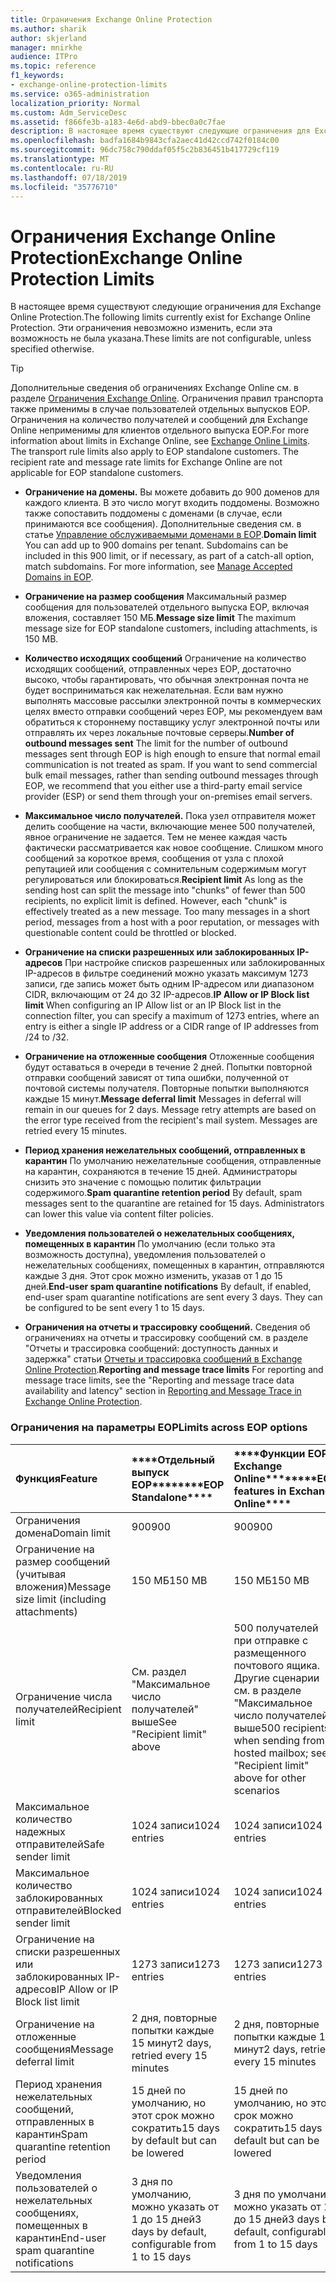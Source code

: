 ```yaml
---
title: Ограничения Exchange Online Protection
ms.author: sharik
author: skjerland
manager: mnirkhe
audience: ITPro
ms.topic: reference
f1_keywords:
- exchange-online-protection-limits
ms.service: o365-administration
localization_priority: Normal
ms.custom: Adm_ServiceDesc
ms.assetid: f866fe3b-a183-4e6d-abd9-bbec0a0c7fae
description: В настоящее время существуют следующие ограничения для Exchange Online Protection. Эти ограничения невозможно изменить, если эта возможность не была указана.
ms.openlocfilehash: badfa1684b9843cfa2aec41d42ccd742f0184c00
ms.sourcegitcommit: 96dc758c790ddaf05f5c2b836451b417729cf119
ms.translationtype: MT
ms.contentlocale: ru-RU
ms.lasthandoff: 07/18/2019
ms.locfileid: "35776710"
---
```

# <a name="exchange-online-protection-limits"></a><span data-ttu-id="92b08-104">Ограничения Exchange Online Protection</span><span class="sxs-lookup"><span data-stu-id="92b08-104">Exchange Online Protection Limits</span></span>

<span data-ttu-id="92b08-105">В настоящее время существуют следующие ограничения для Exchange Online Protection.</span><span class="sxs-lookup"><span data-stu-id="92b08-105">The following limits currently exist for Exchange Online Protection.</span></span> <span data-ttu-id="92b08-106">Эти ограничения невозможно изменить, если эта возможность не была указана.</span><span class="sxs-lookup"><span data-stu-id="92b08-106">These limits are not configurable, unless specified otherwise.</span></span> 
  
> [!TIP]
> <span data-ttu-id="92b08-p103">Дополнительные сведения об ограничениях Exchange Online см. в разделе [Ограничения Exchange Online](../exchange-online-service-description/exchange-online-limits.md). Ограничения правил транспорта также применимы в случае пользователей отдельных выпусков EOP. Ограничения на количество получателей и сообщений для Exchange Online неприменимы для клиентов отдельного выпуска EOP.</span><span class="sxs-lookup"><span data-stu-id="92b08-p103">For more information about limits in Exchange Online, see [Exchange Online Limits](../exchange-online-service-description/exchange-online-limits.md). The transport rule limits also apply to EOP standalone customers. The recipient rate and message rate limits for Exchange Online are not applicable for EOP standalone customers.</span></span> 
  
- <span data-ttu-id="92b08-p104">**Ограничение на домены.** Вы можете добавить до 900 доменов для каждого клиента. В это число могут входить поддомены. Возможно также сопоставить поддомены с доменами (в случае, если принимаются все сообщения). Дополнительные сведения см. в статье [Управление обслуживаемыми доменами в EOP](https://go.microsoft.com/fwlink/p/?LinkId=282239).</span><span class="sxs-lookup"><span data-stu-id="92b08-p104">**Domain limit** You can add up to 900 domains per tenant. Subdomains can be included in this 900 limit, or if necessary, as part of a catch-all option, match subdomains. For more information, see [Manage Accepted Domains in EOP](https://go.microsoft.com/fwlink/p/?LinkId=282239).</span></span>
    
- <span data-ttu-id="92b08-113">**Ограничение на размер сообщения** Максимальный размер сообщения для пользователей отдельного выпуска EOP, включая вложения, составляет 150 МБ.</span><span class="sxs-lookup"><span data-stu-id="92b08-113">**Message size limit** The maximum message size for EOP standalone customers, including attachments, is 150 MB.</span></span> 
    
- <span data-ttu-id="92b08-p105">**Количество исходящих сообщений** Ограничение на количество исходящих сообщений, отправленных через EOP, достаточно высоко, чтобы гарантировать, что обычная электронная почта не будет восприниматься как нежелательная. Если вам нужно выполнять массовые рассылки электронной почты в коммерческих целях вместо отправки сообщений через EOP, мы рекомендуем вам обратиться к стороннему поставщику услуг электронной почты или отправлять их через локальные почтовые серверы.</span><span class="sxs-lookup"><span data-stu-id="92b08-p105">**Number of outbound messages sent** The limit for the number of outbound messages sent through EOP is high enough to ensure that normal email communication is not treated as spam. If you want to send commercial bulk email messages, rather than sending outbound messages through EOP, we recommend that you either use a third-party email service provider (ESP) or send them through your on-premises email servers.</span></span> 
    
- <span data-ttu-id="92b08-p106">**Максимальное число получателей.** Пока узел отправителя может делить сообщение на части, включающие менее 500 получателей, явное ограничение не задается. Тем не менее каждая часть фактически рассматривается как новое сообщение. Слишком много сообщений за короткое время, сообщения от узла с плохой репутацией или сообщения с сомнительным содержимым могут регулироваться или блокироваться.</span><span class="sxs-lookup"><span data-stu-id="92b08-p106">**Recipient limit** As long as the sending host can split the message into "chunks" of fewer than 500 recipients, no explicit limit is defined. However, each "chunk" is effectively treated as a new message. Too many messages in a short period, messages from a host with a poor reputation, or messages with questionable content could be throttled or blocked.</span></span> 
    
- <span data-ttu-id="92b08-119">**Ограничение на списки разрешенных или заблокированных IP-адресов** При настройке списков разрешенных или заблокированных IP-адресов в фильтре соединений можно указать максимум 1273 записи, где запись может быть одним IP-адресом или диапазоном CIDR, включающим от 24 до 32 IP-адресов.</span><span class="sxs-lookup"><span data-stu-id="92b08-119">**IP Allow or IP Block list limit** When configuring an IP Allow list or an IP Block list in the connection filter, you can specify a maximum of 1273 entries, where an entry is either a single IP address or a CIDR range of IP addresses from /24 to /32.</span></span> 
    
- <span data-ttu-id="92b08-p107">**Ограничение на отложенные сообщения** Отложенные сообщения будут оставаться в очереди в течение 2 дней. Попытки повторной отправки сообщений зависят от типа ошибки, полученной от почтовой системы получателя. Повторные попытки выполняются каждые 15 минут.</span><span class="sxs-lookup"><span data-stu-id="92b08-p107">**Message deferral limit** Messages in deferral will remain in our queues for 2 days. Message retry attempts are based on the error type received from the recipient's mail system. Messages are retried every 15 minutes.</span></span> 
    
- <span data-ttu-id="92b08-p108">**Период хранения нежелательных сообщений, отправленных в карантин** По умолчанию нежелательные сообщения, отправленные на карантин, сохраняются в течение 15 дней. Администраторы снизить это значение с помощью политик фильтрации содержимого.</span><span class="sxs-lookup"><span data-stu-id="92b08-p108">**Spam quarantine retention period** By default, spam messages sent to the quarantine are retained for 15 days. Administrators can lower this value via content filter policies.</span></span> 
    
- <span data-ttu-id="92b08-p109">**Уведомления пользователей о нежелательных сообщениях, помещенных в карантин** По умолчанию (если только эта возможность доступна), уведомления пользователей о нежелательных сообщениях, помещенных в карантин, отправляются каждые 3 дня. Этот срок можно изменить, указав от 1 до 15 дней.</span><span class="sxs-lookup"><span data-stu-id="92b08-p109">**End-user spam quarantine notifications** By default, if enabled, end-user spam quarantine notifications are sent every 3 days. They can be configured to be sent every 1 to 15 days.</span></span> 
    
- <span data-ttu-id="92b08-127">**Ограничения на отчеты и трассировку сообщений.** Сведения об ограничениях на отчеты и трассировку сообщений см. в разделе "Отчеты и трассировка сообщений: доступность данных и задержка" статьи [Отчеты и трассировка сообщений в Exchange Online Protection](https://go.microsoft.com/fwlink/?LinkId=394248).</span><span class="sxs-lookup"><span data-stu-id="92b08-127">**Reporting and message trace limits** For reporting and message trace limits, see the "Reporting and message trace data availability and latency" section in [Reporting and Message Trace in Exchange Online Protection](https://go.microsoft.com/fwlink/?LinkId=394248).</span></span>
    
### <a name="limits-across-eop-options"></a><span data-ttu-id="92b08-128">Ограничения на параметры EOP</span><span class="sxs-lookup"><span data-stu-id="92b08-128">Limits across EOP options</span></span>

|<span data-ttu-id="92b08-129">**Функция**</span><span class="sxs-lookup"><span data-stu-id="92b08-129">**Feature**</span></span>|<span data-ttu-id="92b08-130">\*\*\*\*Отдельный выпуск EOP\*\*\*\*</span><span class="sxs-lookup"><span data-stu-id="92b08-130">\*\*\*\*EOP Standalone\*\*\*\*</span></span>|<span data-ttu-id="92b08-131">\*\*\*\*Функции EOP в Exchange Online\*\*\*\*</span><span class="sxs-lookup"><span data-stu-id="92b08-131">\*\*\*\*EOP features in Exchange Online\*\*\*\*</span></span>|<span data-ttu-id="92b08-132">\*\*\*\*Клиентская лицензия Exchange Enterprise CAL со службами\*\*\*\*</span><span class="sxs-lookup"><span data-stu-id="92b08-132">\*\*\*\*Exchange Enterprise CAL with Services\*\*\*\*</span></span>|
|:-----|:-----|:-----|:-----|
|<span data-ttu-id="92b08-133">Ограничения домена</span><span class="sxs-lookup"><span data-stu-id="92b08-133">Domain limit</span></span>  <br/> |<span data-ttu-id="92b08-134">900</span><span class="sxs-lookup"><span data-stu-id="92b08-134">900</span></span>  <br/> |<span data-ttu-id="92b08-135">900</span><span class="sxs-lookup"><span data-stu-id="92b08-135">900</span></span>  <br/> |<span data-ttu-id="92b08-136">900</span><span class="sxs-lookup"><span data-stu-id="92b08-136">900</span></span>  <br/> |
|<span data-ttu-id="92b08-137">Ограничение на размер сообщений (учитывая вложения)</span><span class="sxs-lookup"><span data-stu-id="92b08-137">Message size limit (including attachments)</span></span>  <br/> |<span data-ttu-id="92b08-138">150 МБ</span><span class="sxs-lookup"><span data-stu-id="92b08-138">150 MB</span></span>  <br/> |<span data-ttu-id="92b08-139">150 МБ</span><span class="sxs-lookup"><span data-stu-id="92b08-139">150 MB</span></span>  <br/> |<span data-ttu-id="92b08-140">150 МБ</span><span class="sxs-lookup"><span data-stu-id="92b08-140">150 MB</span></span>  <br/> |
|<span data-ttu-id="92b08-141">Ограничение числа получателей</span><span class="sxs-lookup"><span data-stu-id="92b08-141">Recipient limit</span></span>  <br/> |<span data-ttu-id="92b08-142">См. раздел "Максимальное число получателей" выше</span><span class="sxs-lookup"><span data-stu-id="92b08-142">See "Recipient limit" above</span></span>  <br/> |<span data-ttu-id="92b08-143">500 получателей при отправке с размещенного почтового ящика. Другие сценарии см. в разделе "Максимальное число получателей" выше</span><span class="sxs-lookup"><span data-stu-id="92b08-143">500 recipients when sending from a hosted mailbox; see "Recipient limit" above for other scenarios</span></span>  <br/> |<span data-ttu-id="92b08-144">См. раздел "Максимальное число получателей" выше</span><span class="sxs-lookup"><span data-stu-id="92b08-144">See "Recipient limit" above</span></span>  <br/> |
|<span data-ttu-id="92b08-145">Максимальное количество надежных отправителей</span><span class="sxs-lookup"><span data-stu-id="92b08-145">Safe sender limit</span></span>  <br/> |<span data-ttu-id="92b08-146">1024 записи</span><span class="sxs-lookup"><span data-stu-id="92b08-146">1024 entries</span></span>  <br/> |<span data-ttu-id="92b08-147">1024 записи</span><span class="sxs-lookup"><span data-stu-id="92b08-147">1024 entries</span></span>  <br/> ||
|<span data-ttu-id="92b08-148">Максимальное количество заблокированных отправителей</span><span class="sxs-lookup"><span data-stu-id="92b08-148">Blocked sender limit</span></span>  <br/> |<span data-ttu-id="92b08-149">1024 записи</span><span class="sxs-lookup"><span data-stu-id="92b08-149">1024 entries</span></span>  <br/> |<span data-ttu-id="92b08-150">1024 записи</span><span class="sxs-lookup"><span data-stu-id="92b08-150">1024 entries</span></span>  <br/> ||
|<span data-ttu-id="92b08-151">Ограничение на списки разрешенных или заблокированных IP-адресов</span><span class="sxs-lookup"><span data-stu-id="92b08-151">IP Allow or IP Block list limit</span></span>  <br/> |<span data-ttu-id="92b08-152">1273 записи</span><span class="sxs-lookup"><span data-stu-id="92b08-152">1273 entries</span></span>  <br/> |<span data-ttu-id="92b08-153">1273 записи</span><span class="sxs-lookup"><span data-stu-id="92b08-153">1273 entries</span></span>  <br/> |<span data-ttu-id="92b08-154">1273 записи</span><span class="sxs-lookup"><span data-stu-id="92b08-154">1273 entries</span></span>  <br/> |
|<span data-ttu-id="92b08-155">Ограничение на отложенные сообщения</span><span class="sxs-lookup"><span data-stu-id="92b08-155">Message deferral limit</span></span>  <br/> |<span data-ttu-id="92b08-156">2 дня, повторные попытки каждые 15 минут</span><span class="sxs-lookup"><span data-stu-id="92b08-156">2 days, retried every 15 minutes</span></span>  <br/> |<span data-ttu-id="92b08-157">2 дня, повторные попытки каждые 15 минут</span><span class="sxs-lookup"><span data-stu-id="92b08-157">2 days, retried every 15 minutes</span></span>  <br/> |<span data-ttu-id="92b08-158">2 дня, повторные попытки каждые 15 минут</span><span class="sxs-lookup"><span data-stu-id="92b08-158">2 days, retried every 15 minutes</span></span>  <br/> |
|<span data-ttu-id="92b08-159">Период хранения нежелательных сообщений, отправленных в карантин</span><span class="sxs-lookup"><span data-stu-id="92b08-159">Spam quarantine retention period</span></span>  <br/> |<span data-ttu-id="92b08-160">15 дней по умолчанию, но этот срок можно сократить</span><span class="sxs-lookup"><span data-stu-id="92b08-160">15 days by default but can be lowered</span></span>  <br/> |<span data-ttu-id="92b08-161">15 дней по умолчанию, но этот срок можно сократить</span><span class="sxs-lookup"><span data-stu-id="92b08-161">15 days by default but can be lowered</span></span>  <br/> |<span data-ttu-id="92b08-162">15 дней по умолчанию, но этот срок можно сократить</span><span class="sxs-lookup"><span data-stu-id="92b08-162">15 days by default but can be lowered</span></span>  <br/> |
|<span data-ttu-id="92b08-163">Уведомления пользователей о нежелательных сообщениях, помещенных в карантин</span><span class="sxs-lookup"><span data-stu-id="92b08-163">End-user spam quarantine notifications</span></span>  <br/> |<span data-ttu-id="92b08-164">3 дня по умолчанию, можно указать от 1 до 15 дней</span><span class="sxs-lookup"><span data-stu-id="92b08-164">3 days by default, configurable from 1 to 15 days</span></span>  <br/> |<span data-ttu-id="92b08-165">3 дня по умолчанию, можно указать от 1 до 15 дней</span><span class="sxs-lookup"><span data-stu-id="92b08-165">3 days by default, configurable from 1 to 15 days</span></span>  <br/> |<span data-ttu-id="92b08-166">3 дня по умолчанию, можно указать от 1 до 15 дней</span><span class="sxs-lookup"><span data-stu-id="92b08-166">3 days by default, configurable from 1 to 15 days</span></span>  <br/> |
   

